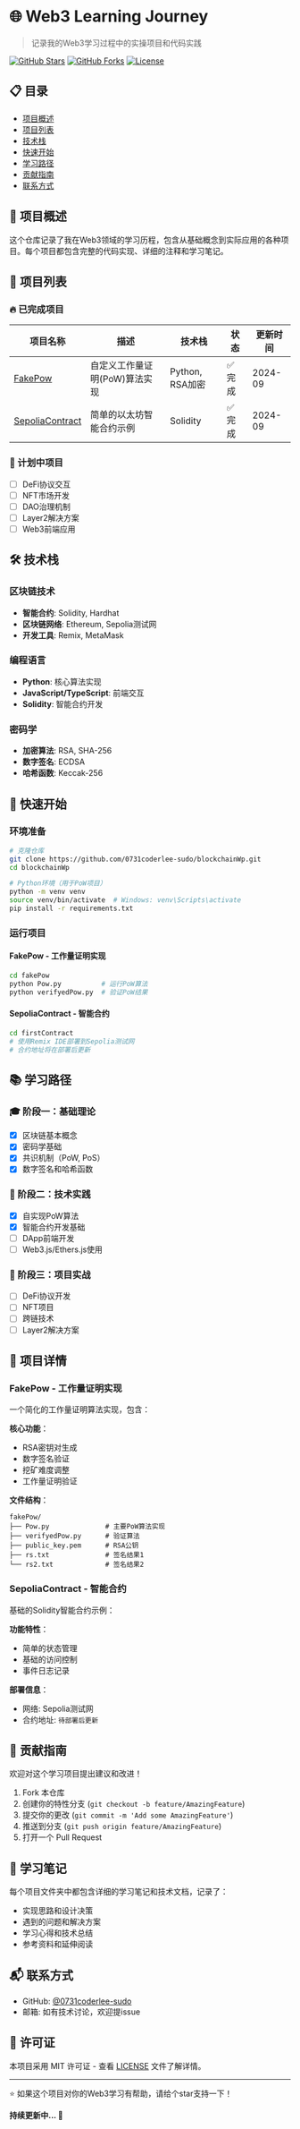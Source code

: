 # 🌐 Web3 Learning Journey

> 记录我的Web3学习过程中的实操项目和代码实践

[![GitHub Stars](https://img.shields.io/github/stars/0731coderlee-sudo/blockchainWp?style=social)](https://github.com/0731coderlee-sudo/blockchainWp)
[![GitHub Forks](https://img.shields.io/github/forks/0731coderlee-sudo/blockchainWp?style=social)](https://github.com/0731coderlee-sudo/blockchainWp)
[![License](https://img.shields.io/badge/license-MIT-blue.svg)](LICENSE)

## 📋 目录

- [项目概述](#-项目概述)
- [项目列表](#-项目列表)
- [技术栈](#-技术栈)
- [快速开始](#-快速开始)
- [学习路径](#-学习路径)
- [贡献指南](#-贡献指南)
- [联系方式](#-联系方式)

## 🎯 项目概述

这个仓库记录了我在Web3领域的学习历程，包含从基础概念到实际应用的各种项目。每个项目都包含完整的代码实现、详细的注释和学习笔记。

## 📁 项目列表

### 🔥 已完成项目

| 项目名称 | 描述 | 技术栈 | 状态 | 更新时间 |
|---------|------|--------|------|----------|
| [FakePow](#fakepow---工作量证明实现) | 自定义工作量证明(PoW)算法实现 | Python, RSA加密 | ✅ 完成 | 2024-09 |
| [SepoliaContract](#sepoliacontract---智能合约) | 简单的以太坊智能合约示例 | Solidity | ✅ 完成 | 2024-09 |

### 🚧 计划中项目

- [ ] DeFi协议交互
- [ ] NFT市场开发
- [ ] DAO治理机制
- [ ] Layer2解决方案
- [ ] Web3前端应用

## 🛠 技术栈

### 区块链技术
- **智能合约**: Solidity, Hardhat
- **区块链网络**: Ethereum, Sepolia测试网
- **开发工具**: Remix, MetaMask

### 编程语言
- **Python**: 核心算法实现
- **JavaScript/TypeScript**: 前端交互
- **Solidity**: 智能合约开发

### 密码学
- **加密算法**: RSA, SHA-256
- **数字签名**: ECDSA
- **哈希函数**: Keccak-256

## 🚀 快速开始

### 环境准备

```bash
# 克隆仓库
git clone https://github.com/0731coderlee-sudo/blockchainWp.git
cd blockchainWp

# Python环境（用于PoW项目）
python -m venv venv
source venv/bin/activate  # Windows: venv\Scripts\activate
pip install -r requirements.txt
```

### 运行项目

#### FakePow - 工作量证明实现
```bash
cd fakePow
python Pow.py          # 运行PoW算法
python verifyedPow.py  # 验证PoW结果
```

#### SepoliaContract - 智能合约
```bash
cd firstContract
# 使用Remix IDE部署到Sepolia测试网
# 合约地址将在部署后更新
```

## 📚 学习路径

### 🎓 阶段一：基础理论
- [x] 区块链基本概念
- [x] 密码学基础
- [x] 共识机制（PoW, PoS）
- [x] 数字签名和哈希函数

### 🔧 阶段二：技术实践
- [x] 自实现PoW算法
- [x] 智能合约开发基础
- [ ] DApp前端开发
- [ ] Web3.js/Ethers.js使用

### 🚀 阶段三：项目实战
- [ ] DeFi协议开发
- [ ] NFT项目
- [ ] 跨链技术
- [ ] Layer2解决方案

## 📖 项目详情

### FakePow - 工作量证明实现

一个简化的工作量证明算法实现，包含：

**核心功能**：
- RSA密钥对生成
- 数字签名验证
- 挖矿难度调整
- 工作量证明验证

**文件结构**：
```
fakePow/
├── Pow.py              # 主要PoW算法实现
├── verifyedPow.py      # 验证算法
├── public_key.pem      # RSA公钥
├── rs.txt              # 签名结果1
└── rs2.txt             # 签名结果2
```

### SepoliaContract - 智能合约

基础的Solidity智能合约示例：

**功能特性**：
- 简单的状态管理
- 基础的访问控制
- 事件日志记录

**部署信息**：
- 网络: Sepolia测试网
- 合约地址: `待部署后更新`

## 🤝 贡献指南

欢迎对这个学习项目提出建议和改进！

1. Fork 本仓库
2. 创建你的特性分支 (`git checkout -b feature/AmazingFeature`)
3. 提交你的更改 (`git commit -m 'Add some AmazingFeature'`)
4. 推送到分支 (`git push origin feature/AmazingFeature`)
5. 打开一个 Pull Request

## 📝 学习笔记

每个项目文件夹中都包含详细的学习笔记和技术文档，记录了：
- 实现思路和设计决策
- 遇到的问题和解决方案
- 学习心得和技术总结
- 参考资料和延伸阅读

## 📬 联系方式

- GitHub: [@0731coderlee-sudo](https://github.com/0731coderlee-sudo)
- 邮箱: 如有技术讨论，欢迎提issue

## 📄 许可证

本项目采用 MIT 许可证 - 查看 [LICENSE](LICENSE) 文件了解详情。

---

⭐ 如果这个项目对你的Web3学习有帮助，请给个star支持一下！

**持续更新中... 🚀**